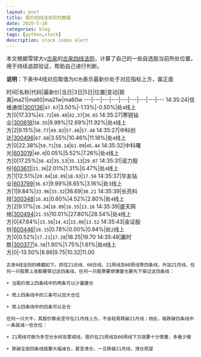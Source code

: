 ```yaml
---
layout: post
title: 股价四线法则实时数据
date: 2020-5-10
categories: blog
tags: [python,stock]
description: stock index alert
---
```



本文根据雪球大v[古泉](https://xueqiu.com/u/7148646888)的[古泉四线法则](https://xueqiu.com/7148646888/130498192)，计算了自己的一些自选股当前所处位置，用于持续追踪验证，帮助自己进行判断。

**说明**：下表中4线对应取值为`红色`表示最新价处于对应指标上方，属正面

时间|名称|代码|最新价|当日|3日|5日|位置|变动|距离|ma21|ma60|ma21w|ma60w
---|---|---|---|---|---|---|---|---
14:35:24|信维通信|[300136](https://xueqiu.com/S/SZ300136)|`47.67`|3.50%|-1.13%|-0.50%|处`4`线上方|0|17.33%|`43.72`|`40.48`|`42.37`|`36.65`
14:35:27|寒锐钴业|[300618](https://xueqiu.com/S/SZ300618)|`58.55`|9.99%|12.69%|11.92%|处`4`线上方|2|9.15%|`50.77`|`49.82`|`57.46`|`57.48`
14:35:27|中科创达|[300496](https://xueqiu.com/S/SZ300496)|`67.68`|3.55%|10.46%|11.18%|处`4`线上方|0|22.38%|`59.71`|`58.14`|`61.09`|`45.44`
14:35:32|中科曙光|[603019](https://xueqiu.com/S/SH603019)|`40.0`|0.05%|5.52%|7.26%|处`4`线上方|0|17.25%|`38.42`|`35.53`|`35.13`|`29.07`
14:35:31|诺力股份|[603611](https://xueqiu.com/S/SH603611)|`21.36`|2.01%|1.31%|0.47%|处`4`线上方|1|12.51%|`20.84`|`18.89`|`18.93`|`17.56`
14:35:37|华友钴业|[603799](https://xueqiu.com/S/SH603799)|`36.67`|9.99%|6.65%|3.16%|处`3`线上方|1|9.84%|`33.96`|`33.32`|36.69|`30.21`
14:35:39|长亮科技|[300348](https://xueqiu.com/S/SZ300348)|`16.81`|0.60%|4.52%|2.80%|处`4`线上方|2|9.17%|`16.34`|`16.09`|`16.55`|`13.16`
14:35:39|盛天网络|[300494](https://xueqiu.com/S/SZ300494)|`21.55`|10.01%|27.80%|28.54%|处`4`线上方|0|47.64%|`15.56`|`14.41`|`15.06`|`13.52`
14:35:43|金证股份|[600446](https://xueqiu.com/S/SH600446)|`18.15`|0.78%|0.00%|0.94%|处`2`线上方|0|0.52%|`17.21`|`17.28`|18.25|19.70
14:35:48|赢时胜|[300377](https://xueqiu.com/S/SZ300377)|`8.58`|1.90%|1.75%|1.61%|处`0`线上方|0|-13.50%|8.86|9.75|10.32|11.00

```
古泉4线法则的精髓如下。抓住21日线、60日线、21周线及60周线等四条线，外加21月线，任何一只股票上涨都要穿过这四条线，任何一只股票要想爆雷也要先下穿过这四条线：

+ 当股价爬上四条线中的两条可以少量建仓

+ 爬上四条线中的三条可以加大仓位

+ 爬上四条线中的四条可以全仓

任何一只大牛，其股价都会坚守在21月线上方，不会轻易跌破21月线；相反，每跌破四条线中一条就减一些仓位：

+ 21周线可做为多空分水岭及警戒线，股价在21周线及60周线下方就要十分慎重，多看少做

+ 跌破全部四条线就要大幅减仓，甚至清仓，一旦跌破21月线，清仓观望
```